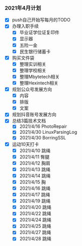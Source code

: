 ### 2021年4月计划
- [x] push自己开始写每月的TODO
- [x] 办理入职手续
    - [x] 毕业证学位证复印件
    - [x] 显示器
    - [x] 五险一金
    - [x] 民生银行储蓄卡
- [x] 购买文件袋
    - [x] 整理实训相关
    - [x] 整理学校相关
    - [x] 整理Mbytetech相关
    - [x] 整理Hexintech相关
- [x] 规划公众号发展方向
    - [x] 内容
    - [x] 排版
    - [x] 文案
- [x] 规划抖音账号发展方向
- [x] 总结3篇技术文档
    - [x] 2021/4/16 PhotoRepair
    - [x] 2021/4/30 LinuxParsingLog
    - [x] 2021/4/30 BorringSSL
- [x] 运动10天打卡
    - [x] 2021/4/10 跳绳
    - [x] 2021/4/11 臀腿
    - [x] 2021/4/12 胸肩
    - [x] 2021/4/13 跳绳
    - [x] 2021/4/14 跳绳
    - [x] 2021/4/15 胸
    - [x] 2021/4/16 跳绳
    - [x] 2021/4/17 跳绳
    - [x] 2021/4/19 跳绳
    - [x] 2021/4/20 跳绳
    - [x] 2021/4/22 跳绳
    - [x] 2021/4/24 跳绳
    - [x] 2021/4/25 跳绳    
    - [x] 2021/4/27 跳绳  
    - [x] 2021/4/28 跳绳 